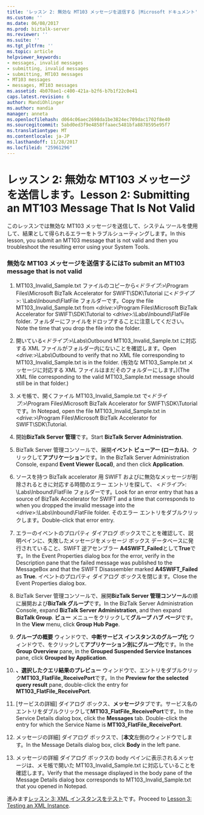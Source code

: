 ```yaml
---
title: 'レッスン 2: 無効な MT103 メッセージを送信する |Microsoft ドキュメント'
ms.custom: ''
ms.date: 06/08/2017
ms.prod: biztalk-server
ms.reviewer: ''
ms.suite: ''
ms.tgt_pltfrm: ''
ms.topic: article
helpviewer_keywords:
- messages, invalid messages
- submitting, invalid messages
- submitting, MT103 messages
- MT103 messages
- messages, MT103 messages
ms.assetid: 4b070ae1-c400-421a-b2f6-b7b1f22c0e41
caps.latest.revision: 6
author: MandiOhlinger
ms.author: mandia
manager: anneta
ms.openlocfilehash: d064c06aec2698da1be3824ec709dac1702f8e40
ms.sourcegitcommit: 5abd0ed3f9e4858ffaaec5481bfa8878595e95f7
ms.translationtype: MT
ms.contentlocale: ja-JP
ms.lasthandoff: 11/28/2017
ms.locfileid: "25961296"
---
```

# <a name="lesson-2-submitting-an-mt103-message-that-is-not-valid"></a><span data-ttu-id="22c3a-102">レッスン 2: 無効な MT103 メッセージを送信します。</span><span class="sxs-lookup"><span data-stu-id="22c3a-102">Lesson 2: Submitting an MT103 Message That Is Not Valid</span></span>
<span data-ttu-id="22c3a-103">このレッスンでは無効な MT103 メッセージを送信して、システム ツールを使用して、結果として得られるエラーをトラブルシューティングします。</span><span class="sxs-lookup"><span data-stu-id="22c3a-103">In this lesson, you submit an MT103 message that is not valid and then you troubleshoot the resulting error using your System Tools.</span></span>  
  
### <a name="to-submit-an-mt103-message-that-is-not-valid"></a><span data-ttu-id="22c3a-104">無効な MT103 メッセージを送信するには</span><span class="sxs-lookup"><span data-stu-id="22c3a-104">To submit an MT103 message that is not valid</span></span>  
  
1.  <span data-ttu-id="22c3a-105">MT103_Invalid_Sample.txt ファイルのコピーから\<*ドライブ:*\>\Program Files\Microsoft BizTalk Accelerator for SWIFT\SDK\Tutorial に\<*ドライブ*\>: \Labs\Inbound\FlatFile フォルダーです。</span><span class="sxs-lookup"><span data-stu-id="22c3a-105">Copy the file MT103_Invalid_Sample.txt from \<*drive:*\>\Program Files\Microsoft BizTalk Accelerator for SWIFT\SDK\Tutorial to \<*drive*\>:\Labs\Inbound\FlatFile folder.</span></span> <span data-ttu-id="22c3a-106">フォルダーにファイルをドロップすることに注意してください。</span><span class="sxs-lookup"><span data-stu-id="22c3a-106">Note the time that you drop the file into the folder.</span></span>  
  
2.  <span data-ttu-id="22c3a-107">開いている\<*ドライブ:*\>\Labs\Outbound MT103_Invalid_Sample.txt に対応する XML ファイルがフォルダー内にないことを確認します。</span><span class="sxs-lookup"><span data-stu-id="22c3a-107">Open \<*drive:*\>\Labs\Outbound to verify that no XML file corresponding to MT103_Invalid_Sample.txt is in the folder.</span></span> <span data-ttu-id="22c3a-108">(有効な MT103_Sample.txt メッセージに対応する XML ファイルはまだそのフォルダーにします。)</span><span class="sxs-lookup"><span data-stu-id="22c3a-108">(The XML file corresponding to the valid MT103_Sample.txt message should still be in that folder.)</span></span>  
  
3.  <span data-ttu-id="22c3a-109">メモ帳で、開くファイル MT103_Invalid_Sample.txt で\<*ドライブ:*\>\Program Files\Microsoft BizTalk Accelerator for SWIFT\SDK\Tutorial です。</span><span class="sxs-lookup"><span data-stu-id="22c3a-109">In Notepad, open the file MT103_Invalid_Sample.txt in \<*drive:*\>\Program Files\Microsoft BizTalk Accelerator for SWIFT\SDK\Tutorial.</span></span>  
  
4.  <span data-ttu-id="22c3a-110">開始**BizTalk Server 管理**です。</span><span class="sxs-lookup"><span data-stu-id="22c3a-110">Start **BizTalk Server Administration**.</span></span>  
  
5.  <span data-ttu-id="22c3a-111">BizTalk Server 管理コンソールで、展開**イベント ビューアー (ローカル)**、クリックして**アプリケーション**です。</span><span class="sxs-lookup"><span data-stu-id="22c3a-111">In the BizTalk Server Administration Console, expand **Event Viewer (Local)**, and then click **Application**.</span></span>  
  
6.  <span data-ttu-id="22c3a-112">ソースを持つ BizTalk accelerator 用 SWIFT およびに無効なメッセージが削除されるときに対応する時間のエラー エントリを探して、 \<*ドライブ*\>: \Labs\Inbound\FlatFile フォルダーです。</span><span class="sxs-lookup"><span data-stu-id="22c3a-112">Look for an error entry that has a source of BizTalk Accelerator for SWIFT and a time that corresponds to when you dropped the invalid message into the \<*drive*\>:\Labs\Inbound\FlatFile folder.</span></span> <span data-ttu-id="22c3a-113">そのエラー エントリをダブルクリックします。</span><span class="sxs-lookup"><span data-stu-id="22c3a-113">Double-click that error entry.</span></span>  
  
7.  <span data-ttu-id="22c3a-114">エラーのイベントのプロパティ ダイアログ ボックスでことを確認して、説明ペインに、失敗したメッセージをメッセージ ボックス データベースに発行されていること、SWIFT 逆アセンブラー **A4SWIFT_Failed**として**True**です。</span><span class="sxs-lookup"><span data-stu-id="22c3a-114">In the Event Properties dialog box for the error, verify in the Description pane that the failed message was published to the MessageBox and that the SWIFT Disassembler marked **A4SWIFT_Failed** as **True**.</span></span> <span data-ttu-id="22c3a-115">イベントのプロパティ ダイアログ ボックスを閉じます。</span><span class="sxs-lookup"><span data-stu-id="22c3a-115">Close the Event Properties dialog box.</span></span>  
  
8.  <span data-ttu-id="22c3a-116">BizTalk Server 管理コンソールで、展開**BizTalk Server 管理コンソール**の順に展開および**BizTalk グループ**です。</span><span class="sxs-lookup"><span data-stu-id="22c3a-116">In the BizTalk Server Administration Console, expand **BizTalk Server Administration**, and then expand **BizTalk Group**.</span></span> <span data-ttu-id="22c3a-117">**ビュー**  メニューをクリックして**グループ ハブ ページ**です。</span><span class="sxs-lookup"><span data-stu-id="22c3a-117">In the **View** menu, click **Group Hub Page**.</span></span>  
  
9. <span data-ttu-id="22c3a-118">**グループの概要** ウィンドウで、**中断サービス インスタンスのグループ化** ウィンドウで、をクリックして**アプリケーション別にグループ化**です。</span><span class="sxs-lookup"><span data-stu-id="22c3a-118">In the **Group Overview** pane, in the **Grouped Suspended Service Instances** pane, click **Grouped by Application**.</span></span>  
  
10. <span data-ttu-id="22c3a-119">**、選択したクエリ結果のプレビュー**  ウィンドウで、エントリをダブルクリック**MT103_FlatFile_ReceivePort**です。</span><span class="sxs-lookup"><span data-stu-id="22c3a-119">In the **Preview for the selected query result** pane, double-click the entry for **MT103_FlatFile_ReceivePort**.</span></span>  
  
11. <span data-ttu-id="22c3a-120">[サービスの詳細] ダイアログ ボックス、**メッセージ**タブです。サービス名のエントリをダブルクリックして**MT103_FlatFile_ReceivePort**です。</span><span class="sxs-lookup"><span data-stu-id="22c3a-120">In the Service Details dialog box, click the **Messages** tab. Double-click the entry for which the Service Name is **MT103_FlatFile_ReceivePort**.</span></span>  
  
12. <span data-ttu-id="22c3a-121">メッセージの詳細] ダイアログ ボックスで、[**本文**左側のウィンドウでします。</span><span class="sxs-lookup"><span data-stu-id="22c3a-121">In the Message Details dialog box, click **Body** in the left pane.</span></span>  
  
13. <span data-ttu-id="22c3a-122">メッセージの詳細 ダイアログ ボックスの body ペインに表示されるメッセージは、メモ帳で開いた MT103_Invalid_Sample.txt に対応していることを確認します。</span><span class="sxs-lookup"><span data-stu-id="22c3a-122">Verify that the message displayed in the body pane of the Message Details dialog box corresponds to MT103_Invalid_Sample.txt that you opened in Notepad.</span></span>  
  
 <span data-ttu-id="22c3a-123">進みます[レッスン 3: XML インスタンスをテスト](../../adapters-and-accelerators/accelerator-swift/lesson-3-testing-an-xml-instance.md)です。</span><span class="sxs-lookup"><span data-stu-id="22c3a-123">Proceed to [Lesson 3: Testing an XML Instance](../../adapters-and-accelerators/accelerator-swift/lesson-3-testing-an-xml-instance.md).</span></span>